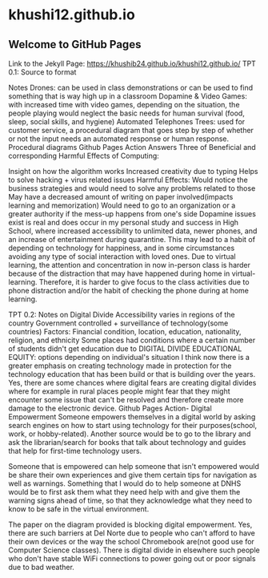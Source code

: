# khushi12.github.io
## Welcome to GitHub Pages

Link to the Jekyll Page: https://khushib24.github.io/khushi12.github.io/
TPT 0.1:
Source to format

Notes
Drones: can be used in class demonstrations or can be used to find something that is way high up in a classroom
Dopamine & Video Games: with increased time with video games, depending on the situation, the people playing would neglect the basic needs for human survival (food, sleep, social skills, and hygiene)
Automated Telephones Trees: used for customer service, a procedural diagram that goes step by step of whether or not the input needs an automated response or human response. Procedural diagrams
Github Pages Action Answers
Three of Beneficial and corresponding Harmful Effects of Computing:

Insight on how the algorithm works
Increased creativity due to typing
Helps to solve hacking + virus related issues
Harmful Effects:
Would notice the business strategies and would need to solve any problems related to those
May have a decreased amount of writing on paper involved(impacts learning and memorization)
Would need to go to an organization or a greater authority if the mess-up happens from one's side
Dopamine issues exist is real and does occur in my personal study and success in High School, where increased accessibility to unlimited data, newer phones, and an increase of entertainment during quarantine. This may lead to a habit of depending on technology for happiness, and in some circumstances avoiding any type of social interaction with loved ones. Due to virtual learning, the attention and concentration in now in-person class is harder because of the distraction that may have happened during home in virtual-learning. Therefore, it is harder to give focus to the class activities due to phone distraction and/or the habit of checking the phone during at home learning.

TPT 0.2:
Notes on Digital Divide
Accessibility varies in regions of the country
Government controlled + surveillance of technology(some countries)
Factors:
Financial condition, location, education, nationality, religion, and ethnicity
Some places had conditions where a certain number of students didn't get education due to DIGITAL DIVIDE
EDUCATIONAL EQUITY: options depending on individual's situation
I think now there is a greater emphasis on creating technology made in protection for the technology education that has been build or that is building over the years. Yes, there are some chances where digital fears are creating digital divides where for example in rural places people might fear that they might encounter some issue that can't be resolved and therefore create more damage to the electronic device.
Github Pages Action- Digital Empowerment
Someone empowers themselves in a digital world by asking search engines on how to start using technology for their purposes(school, work, or hobby-related). Another source would be to go to the library and ask the librarian/search for books that talk about technology and guides that help for first-time technology users.

Someone that is empowered can help someone that isn't empowered would be share their own experiences and give them certain tips for navigation as well as warnings. Something that I would do to help someone at DNHS would be to first ask them what they need help with and give them the warning signs ahead of time, so that they acknowledge what they need to know to be safe in the virtual environment.

The paper on the diagram provided is blocking digital empowerment. Yes, there are such barriers at Del Norte due to people who can't afford to have their own devices or the way the school Chromebook are(not good use for Computer Science classes). There is digital divide in elsewhere such people who don't have stable WiFi connections to power going out or poor signals due to bad weather.

